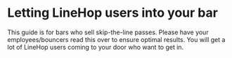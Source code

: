 # Letting LineHop users into your bar

This guide is for bars who sell skip-the-line passes. Please have your employees/bouncers read this over to ensure optimal results. You will get a lot of LineHop users coming to your door who want to get in.

